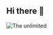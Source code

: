 ## Hi there 👋

<img src="https://github.com/Timmi116/Timmi116/blob/main/2018-02-14_18_50_58.gif" alt="The unlimited"> 

